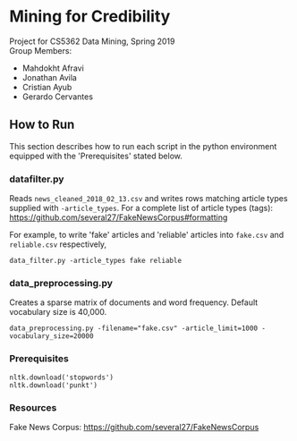 # Mining for Credibility
Project for CS5362 Data Mining, Spring 2019<br/>
Group Members:<br/>
* Mahdokht Afravi
* Jonathan Avila
* Cristian Ayub
* Gerardo Cervantes

## How to Run
This section describes how to run each script in the python environment equipped with the 'Prerequisites' stated below.

### datafilter.py

Reads `news_cleaned_2018_02_13.csv` and writes rows matching article types supplied with `-article_types`. For a 
complete list of article types (tags): https://github.com/several27/FakeNewsCorpus#formatting

For example, to write 'fake' articles and 'reliable' articles into `fake.csv` and `reliable.csv` respectively,

    data_filter.py -article_types fake reliable
    
### data_preprocessing.py

Creates a sparse matrix of documents and word frequency. Default vocabulary size is 40,000.

    data_preprocessing.py -filename="fake.csv" -article_limit=1000 -vocabulary_size=20000

### Prerequisites 

    nltk.download('stopwords')
    nltk.download('punkt')
    
### Resources
Fake News Corpus: https://github.com/several27/FakeNewsCorpus
